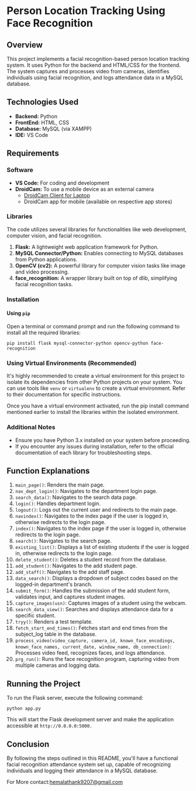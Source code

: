 # Person Location Tracking Using Face Recognition

## Overview
This project implements a facial recognition-based person location tracking system. It uses Python for the backend and HTML/CSS for the frontend. The system captures and processes video from cameras, identifies individuals using facial recognition, and logs attendance data in a MySQL database.

## Technologies Used
* __Backend:__ Python
* __FrontEnd:__ HTML, CSS
* __Database:__ MySQL (via XAMPP)
* __IDE:__ VS Code

## Requirements

### Software
* __VS Code:__ For coding and development
* __DroidCam:__ To use a mobile device as an external camera
     * [DroidCam Client for Laptop](https://www.dev47apps.com/droidcam/windows/)
     * DroidCam app for mobile (available on respective app stores)
       
### Libraries
The code utilizes several libraries for functionalities like web development, computer vision, and facial recognition.

1. __Flask:__ A lightweight web application framework for Python.
2. __MySQL Connector/Python:__ Enables connecting to MySQL databases from Python applications.
3. __OpenCV (cv2):__ A powerful library for computer vision tasks like image and video processing.
4. __face_recognition:__ A wrapper library built on top of dlib, simplifying facial recognition tasks.

### Installation

#### Using `pip`
Open a terminal or command prompt and run the following command to install all the required libraries:

`pip install flask mysql-connector-python opencv-python face-recognition
`
### Using Virtual Environments (Recommended)
It's highly recommended to create a virtual environment for this project to isolate its dependencies from other Python projects on your system. You can use tools like `venv` or `virtualenv` to create a virtual environment. Refer to their documentation for specific instructions.

Once you have a virtual environment activated, run the pip install command mentioned earlier to install the libraries within the isolated environment.

### Additional Notes
* Ensure you have Python 3.x installed on your system before proceeding.
* If you encounter any issues during installation, refer to the official documentation of each library for troubleshooting steps.

## Function Explanations
1. `main_page()`: Renders the main page.
2. `nav_dept_login()`: Navigates to the department login page.
3. `search_data()`: Navigates to the search data page.
4. `login()`: Handles department login.
5. `logout()`: Logs out the current user and redirects to the main page.
6. `navindex()`: Navigates to the index page if the user is logged in, otherwise redirects to the login page.
7. `index()`: Navigates to the index page if the user is logged in, otherwise redirects to the login page.
8. `search()`: Navigates to the search page.
9. `existing_list()`: Displays a list of existing students if the user is logged in, otherwise redirects to the login page.
10. `delete_student()`: Deletes a student record from the database.
11. `add_student()`: Navigates to the add student page.
12. `add_staff()`: Navigates to the add staff page.
13. `data_search()`: Displays a dropdown of subject codes based on the logged-in department's branch.
14. `submit_form()`: Handles the submission of the add student form, validates input, and captures student images.
15. `capture_images(usn)`: Captures images of a student using the webcam.
16. `search_data_view()`: Searches and displays attendance data for a specific student.
17. `tryy()`: Renders a test template.
18. `fetch_start_end_times()`: Fetches start and end times from the subject_log table in the database.
19. `process_video(video_capture, camera_id, known_face_encodings, known_face_names, current_date, window_name, db_connection)`: Processes video feed, recognizes faces, and logs attendance.
20. `prg_run()`: Runs the face recognition program, capturing video from multiple cameras and logging data.

## Running the Project
To run the Flask server, execute the following command:

`python app.py`

This will start the Flask development server and make the application accessible at `http://0.0.0.0:5000.`

## Conclusion
By following the steps outlined in this README, you'll have a functional facial recognition attendance system set up, capable of recognizing individuals and logging their attendance in a MySQL database.

For More 
contact:<a name="my-custom-anchor-point">hemalathank9207@gmail.com</a>















